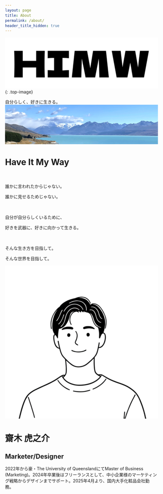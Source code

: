 ```yaml
---
layout: page
title: About
permalink: /about/
header_title_hidden: true
---
```


![Aboutページヘッダー画像](/assets/images/HIMY.png){: .top-image}

<div class="about-title">
自分らしく、好きに生きる。
</div>

<div class="full-width-image-container hide-on-mobile">
  <img src="/assets/images/himy-image.jpg" alt="Aboutページコンテンツ画像">
  <div class="image-overlay-text">
    <h1>Have It My Way</h1>
    <p>　</p>
    <p>誰かに言われたからじゃない。</p>
    <p>誰かに見せるためじゃない。</p>
    <p>　</p>
    <p>自分が自分らしくいるために、</p>
    <p>好きを武器に、好きに向かって生きる。</p>
    <p>　</p>
    <p>そんな生き方を目指して。</p>
    <p>そんな世界を目指して。</p>
  </div>
</div>

<div class="about-intro">
  <img src="/assets/images/portrait-tora-square.png">
  <h1>齋木 虎之介</h1>
  <h2> Marketer/Designer</h2>
  <p>2022年から豪・The University of QueenslandにてMaster of Business (Marketing)。2024年卒業後はフリーランスとして、中小企業様のマーケティング戦略からデザインまでサポート。2025年4月より、国内大手化粧品会社勤務。</p>
</div>